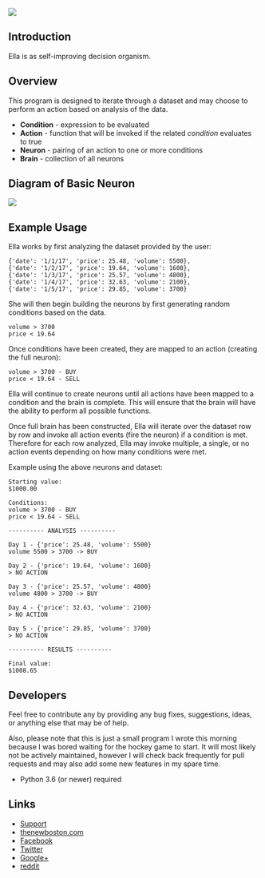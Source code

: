 ![](http://i.imgur.com/4WG89Km.png)

## Introduction

Ella is as self-improving decision organism.

## Overview

This program is designed to iterate through a dataset and may choose to perform an action based on analysis of the data.
  
- **Condition** - expression to be evaluated 
- **Action** - function that will be invoked if the related _condition_ evaluates to true
- **Neuron** - pairing of an action to one or more conditions
- **Brain** - collection of all neurons

## Diagram of Basic Neuron

![](http://i.imgur.com/wzIT8Av.png)

## Example Usage

Ella works by first analyzing the dataset provided by the user:
```
{'date': '1/1/17', 'price': 25.48, 'volume': 5500},
{'date': '1/2/17', 'price': 19.64, 'volume': 1600},
{'date': '1/3/17', 'price': 25.57, 'volume': 4800},
{'date': '1/4/17', 'price': 32.63, 'volume': 2100},
{'date': '1/5/17', 'price': 29.85, 'volume': 3700}
```

She will then begin building the neurons by first generating random conditions based on the data.
```
volume > 3700
price < 19.64
```

Once conditions have been created, they are mapped to an action (creating the full neuron):
```
volume > 3700 - BUY
price < 19.64 - SELL
```

Ella will continue to create neurons until all actions have been mapped to a condition and the brain is complete. This
will ensure that the brain will have the ability to perform all possible functions.

Once full brain has been constructed, Ella will iterate over the dataset row by row and invoke all action events (fire
the neuron) if a condition is met. Therefore for each row analyzed, Ella may invoke multiple, a single, or no action 
events depending on how many conditions were met. 

Example using the above neurons and dataset:
```
Starting value:
$1000.00
 
Conditions:
volume > 3700 - BUY
price < 19.64 - SELL
 
---------- ANALYSIS ----------
 
Day 1 - {'price': 25.48, 'volume': 5500}
volume 5500 > 3700 -> BUY
 
Day 2 - {'price': 19.64, 'volume': 1600}
> NO ACTION
 
Day 3 - {'price': 25.57, 'volume': 4800}
volume 4800 > 3700 -> BUY
 
Day 4 - {'price': 32.63, 'volume': 2100}
> NO ACTION
 
Day 5 - {'price': 29.85, 'volume': 3700}
> NO ACTION
 
---------- RESULTS ----------
 
Final value:
$1008.65
```

## Developers

Feel free to contribute any by providing any bug fixes, suggestions, ideas, or anything else that may be of help.

Also, please note that this is just a small program I wrote this morning because I was bored waiting for the hockey game 
to start. It will most likely not be actively maintained, however I will check back frequently for pull requests and may
also add some new features in my spare time. 

- Python 3.6 (or newer) required

## Links

- [Support](https://www.patreon.com/thenewboston)
- [thenewboston.com](https://thenewboston.com/)
- [Facebook](https://www.facebook.com/TheNewBoston-464114846956315/)
- [Twitter](https://twitter.com/bucky_roberts)
- [Google+](https://plus.google.com/+BuckyRoberts)
- [reddit](https://www.reddit.com/r/thenewboston/)
